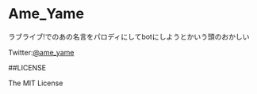 Ame_Yame
========

ラブライブ!でのあの名言をパロディにしてbotにしようとかいう頭のおかしい

Twitter:[@ame_yame](https://twitter.com/ame_yame)

##LICENSE

The MIT License
